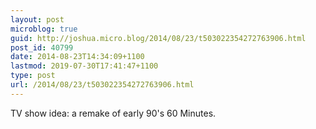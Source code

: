 ```yaml
---
layout: post
microblog: true
guid: http://joshua.micro.blog/2014/08/23/t503022354272763906.html
post_id: 40799
date: 2014-08-23T14:34:09+1100
lastmod: 2019-07-30T17:41:47+1100
type: post
url: /2014/08/23/t503022354272763906.html
---
```

TV show idea: a remake of early 90's 60 Minutes.
